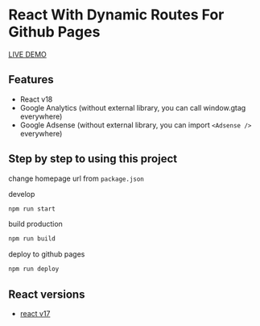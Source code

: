 # React With Dynamic Routes For Github Pages

[LIVE DEMO](https://dimaslanjaka.github.io/react-gh-pages)

## Features
- React v18
- Google Analytics (without external library, you can call window.gtag everywhere)
- Google Adsense (without external library, you can import `<Adsense />` everywhere)

## Step by step to using this project

change homepage url from `package.json`

develop
```bash
npm run start
```

build production
```bash
npm run build
```

deploy to github pages
```bash
npm run deploy
```

## React versions
- [react v17](https://github.com/dimaslanjaka/react-gh-pages/commit/e027555de1343ea38319dd43480d1678d10b56e9)
